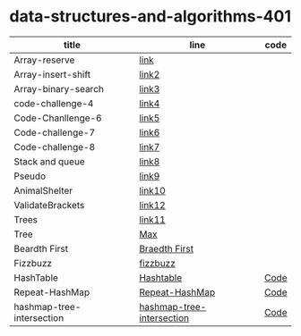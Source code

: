 # data-structures-and-algorithms-401

title|line|code
---|---|---
Array-reserve|[link](./array-reverse/README.md)
Array-insert-shift|[link2](./array-insert-shift)
Array-binary-search|[link3](./array-reverse/README.md)
code-challenge-4|[link4](./code-challenge-4/README.md)
Code-Chanllenge-6|[link5](./insertions/README.md)
Code-challenge-7|[link6](./linked-list-kth/README.md)
Code-challenge-8|[link7](./ZipLists/README.md)
Stack and queue|[link8](./stack-and-queue/REDME.md)
Pseudo|[link9](./stack-and-queue/README.md)
AnimalShelter|[link10](./AnimalShelter/Readme.md)
ValidateBrackets|[link12](./validate-brackets/Readme.md)
Trees|[link11](./trees/Readme.md)
Tree|[Max](./max/Readme.md)
Beardth First|[Braedth First](./beadthFirst/Readme.md)
Fizzbuzz|[fizzbuzz](./Fizzbuzz/Readme.md)
HashTable|[Hashtable](./hash-table/HashTable.md)|[Code](./hash-table/app/src)
Repeat-HashMap|[Repeat-HashMap](./Repeat-HashMap/Readme.md)|[Code](./hash-table/app/src)
hashmap-tree-intersection|[hashmap-tree-intersection](./intersection/Readme.md)|[Code](./hash-table/app/src)

